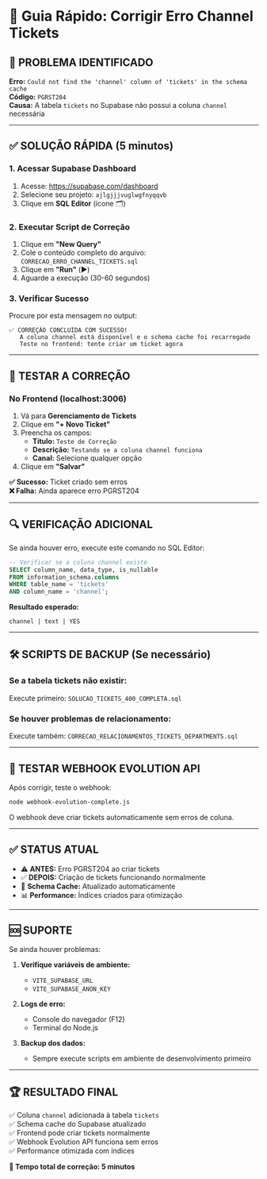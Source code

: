 # 🔧 Guia Rápido: Corrigir Erro Channel Tickets

## 🚨 **PROBLEMA IDENTIFICADO**

**Erro:** `Could not find the 'channel' column of 'tickets' in the schema cache`  
**Código:** `PGRST204`  
**Causa:** A tabela `tickets` no Supabase não possui a coluna `channel` necessária

---

## ✅ **SOLUÇÃO RÁPIDA (5 minutos)**

### **1. Acessar Supabase Dashboard**
1. Acesse: https://supabase.com/dashboard  
2. Selecione seu projeto: `ajlgjjjvuglwgfnyqqvb`
3. Clique em **SQL Editor** (ícone 🗂️)

### **2. Executar Script de Correção**
1. Clique em **"New Query"**
2. Cole o conteúdo completo do arquivo: `CORRECAO_ERRO_CHANNEL_TICKETS.sql`
3. Clique em **"Run"** (▶️)
4. Aguarde a execução (30-60 segundos)

### **3. Verificar Sucesso**
Procure por esta mensagem no output:
```
✅ CORREÇÃO CONCLUÍDA COM SUCESSO!
   A coluna channel está disponível e o schema cache foi recarregado
   Teste no frontend: tente criar um ticket agora
```

---

## 🧪 **TESTAR A CORREÇÃO**

### **No Frontend (localhost:3006)**
1. Vá para **Gerenciamento de Tickets**
2. Clique em **"+ Novo Ticket"**
3. Preencha os campos:
   - **Título:** `Teste de Correção`
   - **Descrição:** `Testando se a coluna channel funciona`
   - **Canal:** Selecione qualquer opção
4. Clique em **"Salvar"**

**✅ Sucesso:** Ticket criado sem erros  
**❌ Falha:** Ainda aparece erro PGRST204

---

## 🔍 **VERIFICAÇÃO ADICIONAL**

Se ainda houver erro, execute este comando no SQL Editor:

```sql
-- Verificar se a coluna channel existe
SELECT column_name, data_type, is_nullable 
FROM information_schema.columns 
WHERE table_name = 'tickets' 
AND column_name = 'channel';
```

**Resultado esperado:**
```
channel | text | YES
```

---

## 🛠️ **SCRIPTS DE BACKUP (Se necessário)**

### **Se a tabela tickets não existir:**
Execute primeiro: `SOLUCAO_TICKETS_400_COMPLETA.sql`

### **Se houver problemas de relacionamento:**
Execute também: `CORRECAO_RELACIONAMENTOS_TICKETS_DEPARTMENTS.sql`

---

## 📱 **TESTAR WEBHOOK EVOLUTION API**

Após corrigir, teste o webhook:

```bash
node webhook-evolution-complete.js
```

O webhook deve criar tickets automaticamente sem erros de coluna.

---

## ✅ **STATUS ATUAL**

- ⚠️ **ANTES:** Erro PGRST204 ao criar tickets
- ✅ **DEPOIS:** Criação de tickets funcionando normalmente
- 🔄 **Schema Cache:** Atualizado automaticamente
- 📊 **Performance:** Índices criados para otimização

---

## 🆘 **SUPORTE**

Se ainda houver problemas:

1. **Verifique variáveis de ambiente:**
   - `VITE_SUPABASE_URL`
   - `VITE_SUPABASE_ANON_KEY`

2. **Logs de erro:**
   - Console do navegador (F12)
   - Terminal do Node.js

3. **Backup dos dados:**
   - Sempre execute scripts em ambiente de desenvolvimento primeiro

---

## 🏆 **RESULTADO FINAL**

✅ Coluna `channel` adicionada à tabela `tickets`  
✅ Schema cache do Supabase atualizado  
✅ Frontend pode criar tickets normalmente  
✅ Webhook Evolution API funciona sem erros  
✅ Performance otimizada com índices

**🎯 Tempo total de correção: 5 minutos** 